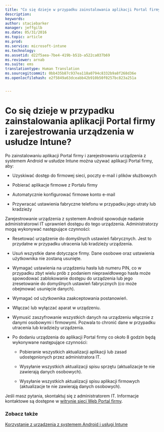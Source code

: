 ```yaml
---
title: "Co się dzieje w przypadku zainstalowania aplikacji Portal firmy i zarejestrowania urządzenia w usłudze Intune? | Microsoft Intune"
description: 
keywords: 
author: staciebarker
manager: jeffgilb
ms.date: 05/31/2016
ms.topic: article
ms.prod: 
ms.service: microsoft-intune
ms.technology: 
ms.assetid: d22f5aea-7be4-419b-b51b-a522ca037b69
ms.reviewer: arnab
ms.suite: ems
translationtype: Human Translation
ms.sourcegitcommit: 0bb435b87c937ea118a0794c8332b9a8f268d36e
ms.openlocfilehash: e2f5849a63dceabb42b910b50f0257bc823a251a


---
```



# Co się dzieje w przypadku zainstalowania aplikacji Portal firmy i zarejestrowania urządzenia w usłudze Intune?

Po zainstalowaniu aplikacji Portal firmy i zarejestrowaniu urządzenia z systemem Android w usłudze Intune można używać aplikacji Portal firmy, aby:

-   Uzyskiwać dostęp do firmowej sieci, poczty e-mail i plików służbowych

-   Pobierać aplikacje firmowe z Portalu firmy

-   Automatycznie konfigurować firmowe konto e-mail

-   Przywracać ustawienia fabryczne telefonu w przypadku jego utraty lub kradzieży

Zarejestrowanie urządzenia z systemem Android spowoduje nadanie administratorowi IT uprawnień dostępu do tego urządzenia. Administratorzy mogą wykonywać następujące czynności:

-   Resetować urządzenie do domyślnych ustawień fabrycznych. Jest to przydatne w przypadku utracenia lub kradzieży urządzenia.

-   Usuń wszystkie dane dotyczące firmy. Dane osobowe oraz ustawienia użytkownika nie zostaną usunięte.

-   Wymagać ustawienia na urządzeniu hasła lub numeru PIN, co w przypadku zbyt wielu prób z podaniem nieprawidłowego hasła może spowodować zablokowanie dostępu do urządzenia lub jego zresetowanie do domyślnych ustawień fabrycznych (co może obejmować usunięcie danych).

-   Wymagać od użytkownika zaakceptowania postanowień.

-   Włączać lub wyłączać aparat w urządzeniu.

-   Wymusić zaszyfrowanie wszystkich danych na urządzeniu włącznie z danymi osobowymi i firmowymi. Pozwala to chronić dane w przypadku utracenia lub kradzieży urządzenia.

-   Po dodaniu urządzenia do aplikacji Portal firmy co około 8 godzin będą wykonywane następujące czynności:

    -   Pobieranie wszystkich aktualizacji aplikacji lub zasad udostępnionych przez administratora IT.

    -   Wysyłanie wszystkich aktualizacji spisu sprzętu (aktualizacje te nie zawierają danych osobowych).

    -   Wysyłanie wszystkich aktualizacji spisu aplikacji firmowych (aktualizacje te nie zawierają danych osobowych).

Jeśli masz pytania, skontaktuj się z administratorem IT. Informacje kontaktowe są dostępne w [witrynie sieci Web Portal firmy](http://portal.manage.microsoft.com).

### Zobacz także
[Korzystanie z urządzenia z systemem Android i usługi Intune](using-your-android-device-with-intune.md)


<!--HONumber=Jun16_HO4-->


